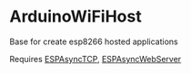 # ArduinoWiFiHost
Base for create esp8266 hosted applications

Requires [ESPAsyncTCP](https://github.com/me-no-dev/ESPAsyncTCP), [ESPAsyncWebServer](https://github.com/me-no-dev/ESPAsyncWebServer)
